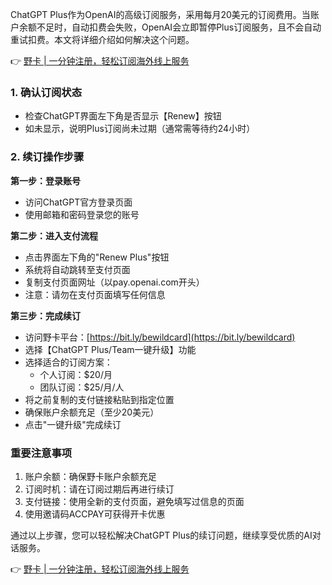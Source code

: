 ChatGPT Plus作为OpenAI的高级订阅服务，采用每月20美元的订阅费用。当账户余额不足时，自动扣费会失败，OpenAI会立即暂停Plus订阅服务，且不会自动重试扣费。本文将详细介绍如何解决这个问题。

👉 [野卡 | 一分钟注册，轻松订阅海外线上服务](https://bit.ly/bewildcard)

### 1. 确认订阅状态

- 检查ChatGPT界面左下角是否显示【Renew】按钮
- 如未显示，说明Plus订阅尚未过期（通常需等待约24小时）

### 2. 续订操作步骤

**第一步：登录账号**
- 访问ChatGPT官方登录页面
- 使用邮箱和密码登录您的账号

**第二步：进入支付流程**
- 点击界面左下角的"Renew Plus"按钮
- 系统将自动跳转至支付页面
- 复制支付页面网址（以pay.openai.com开头）
- 注意：请勿在支付页面填写任何信息

**第三步：完成续订**
- 访问野卡平台：[https://bit.ly/bewildcard](https://bit.ly/bewildcard)
- 选择【ChatGPT Plus/Team一键升级】功能
- 选择适合的订阅方案：
  - 个人订阅：$20/月
  - 团队订阅：$25/月/人
- 将之前复制的支付链接粘贴到指定位置
- 确保账户余额充足（至少20美元）
- 点击"一键升级"完成续订

### 重要注意事项

1. 账户余额：确保野卡账户余额充足
2. 订阅时机：请在订阅过期后再进行续订
3. 支付链接：使用全新的支付页面，避免填写过信息的页面
4. 使用邀请码ACCPAY可获得开卡优惠

通过以上步骤，您可以轻松解决ChatGPT Plus的续订问题，继续享受优质的AI对话服务。

👉 [野卡 | 一分钟注册，轻松订阅海外线上服务](https://bit.ly/bewildcard)